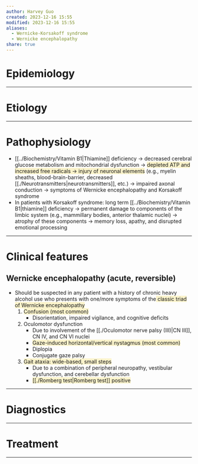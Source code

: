 ```yaml
---
author: Harvey Guo
created: 2023-12-16 15:55
modified: 2023-12-16 15:55
aliases:
  - Wernicke-Korsakoff syndrome
  - Wernicke encephalopathy
share: true
---
```


# Epidemiology


---
# Etiology


---
# Pathophysiology
- [[../Biochemistry/Vitamin B1|Thiamine]] deficiency → decreased cerebral glucose metabolism and mitochondrial dysfunction → <span style="background:rgba(240, 200, 0, 0.2)">depleted ATP and increased free radicals → injury of neuronal elements</span> (e.g., myelin sheaths, blood-brain-barrier, decreased [[./Neurotransmitters|neurotransmitters]], etc.) → impaired axonal conduction → symptoms of Wernicke encephalopathy and Korsakoff syndrome
- In patients with Korsakoff syndrome: long term [[../Biochemistry/Vitamin B1|thiamine]] deficiency → permanent damage to components of the limbic system (e.g., mammillary bodies, anterior thalamic nuclei) → atrophy of these components → memory loss, apathy, and disrupted emotional processing

---
# Clinical features
## Wernicke encephalopathy (acute, reversible)
- Should be suspected in any patient with a history of chronic heavy alcohol use who presents with one/more symptoms of the<span style="background:rgba(240, 200, 0, 0.2)"> classic triad of Wernicke encephalopathy</span> 
	1. <span style="background:rgba(240, 200, 0, 0.2)">Confusion (most common) </span>
		- Disorientation, impaired vigilance, and cognitive deficits
	2. Oculomotor dysfunction 
		- Due to involvement of the [[./Oculomotor nerve palsy (III)|CN III]], CN IV, and CN VI nuclei
		- <span style="background:rgba(240, 200, 0, 0.2)">Gaze-induced horizontal/vertical nystagmus (most common)</span>
		- Diplopia 
		- Conjugate gaze palsy
	3. <span style="background:rgba(240, 200, 0, 0.2)">Gait ataxia: wide-based, small steps </span>
		- Due to a combination of peripheral neuropathy, vestibular dysfunction, and cerebellar dysfunction
		- <span style="background:rgba(240, 200, 0, 0.2)">[[./Romberg test|Romberg test]] positive</span>

---
# Diagnostics


---
# Treatment


---
